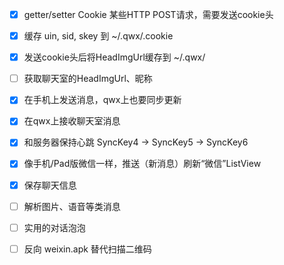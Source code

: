 - [x] getter/setter Cookie 某些HTTP POST请求，需要发送cookie头
- [x] 缓存 uin, sid, skey 到 ~/.qwx/.cookie 
- [x] 发送cookie头后将HeadImgUrl缓存到 ~/.qwx/ 
- [ ] 获取聊天室的HeadImgUrl、昵称
- [x] 在手机上发送消息，qwx上也要同步更新
- [x] 在qwx上接收聊天室消息
- [x] 和服务器保持心跳 SyncKey4 -> SyncKey5 -> SyncKey6
- [x] 像手机/Pad版微信一样，推送（新消息）刷新“微信”ListView
- [x] 保存聊天信息
- [ ] 解析图片、语音等<msg></msg>类消息
- [ ] 实用的对话泡泡
- [ ] 反向 weixin.apk 替代扫描二维码

